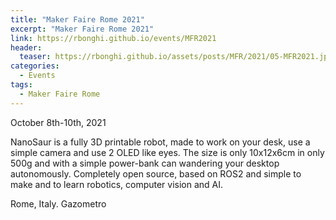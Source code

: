 ```yaml
---
title: "Maker Faire Rome 2021"
excerpt: "Maker Faire Rome 2021"
link: https://rbonghi.github.io/events/MFR2021
header:
  teaser: https://rbonghi.github.io/assets/posts/MFR/2021/05-MFR2021.jpg
categories:
  - Events
tags:
  - Maker Faire Rome
---
```


October 8th-10th, 2021

NanoSaur is a fully 3D printable robot, made to work on your desk, use a simple camera and use 2 OLED like eyes. The size is only 10x12x6cm in only 500g and with a simple power-bank can wandering your desktop autonomously. Completely open source, based on ROS2 and simple to make and to learn robotics, computer vision and AI.

Rome, Italy. Gazometro

